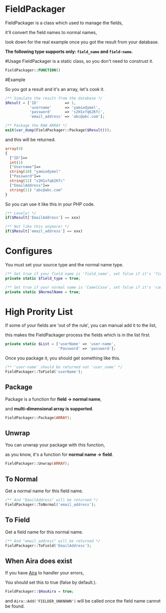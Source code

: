 # FieldPackager

FieldPackager is a class which used to manage the fields,

it'll convert the field names to normal names,

look down for the real example once you got the result from your database.

**The following type supports only: `field_name` and `field-name`.**

#Usage
FieldPackager is a static class, so you don't need to construst it.

```php
FieldPackager::FUNCTION()
```

#Example

So you got a result and it's an array, let's cook it.

```php
/** Simulate the result from the database */
$Result = ['ID'            => 1,
           'username'      => 'yamiodymel',
           'password'      => 's2H1xfq62Kfc',
           'email_address' => 'abc@abc.com'];

/** Package the RAW ARRAY */
exit(var_dump(FieldPackager::Package($Result)));
```

and this will be returned.

```php
array(4) 
{
  ["ID"]=>
  int(1)
  ["Username"]=>
  string(10) "yamiodymel"
  ["Password"]=>
  string(12) "s2H1xfq62Kfc"
  ["EmailAddress"]=>
  string(11) "abc@abc.com"
}

```

So you can use it like this in your PHP code.

```php
/** Lovely! */
if($Result['EmailAddress'] == xxx)

/** Not like this anymore! */
if($Result['email_address'] == xxx)
```

# Configures

You must set your source type and the normal name type.

```php
/** Set true if your field name is 'field_name', set false if it's 'field-name' */
private static $field_type = true;

/** Set true if your normal name is 'CamelCase', set false if it's 'camelCase' */
private static $NormalName = true;
```

# High Prority List

If some of your fields are 'out of the rule', you can manual add it to the list,

this makes the FieldPackager process the fields which is in the list first.

```php
private static $List = ['userName' => 'user-name',
                        'Password' => 'password'];
```

Once you package it, you should get something like this.

```php
/** 'user-name' should be returned not 'user_name' */
FieldPackager::ToField('userName');
```

## Package

Package is a function for **field -> normal name**,

and **multi-dimensional array is supported**.

```php
FieldPackager::Package(ARRAY);
```

## Unwrap

You can unwrap your package with this function,

as you know, it's a function for **normal name -> field**.

```php
FieldPackager::Unwrap(ARRAY);
```

## To Normal

Get a normal name for this field name.

```php
/** And "EmailAddress" will be returned */
FieldPackager::ToNormal('email_address');
```

## To Field

Get a field name for this normal name.

```php
/** And "email_address" will be returned */
FieldPackager::ToField('EmailAddress');
```

## When Aira does exist

If you have [Aira](http://github.com/TeaMeow/Aira) to handler your errors,

You should set this to true (false by default.).

```php
FieldPackager::$HasAira = true;
```

and `Aira::Add('FIELDER_UNKNOWN')` will be called once the field name cannot be found.
